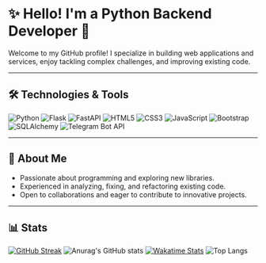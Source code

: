 # ✨ Hello! I'm a Python Backend Developer 👋

Welcome to my GitHub profile! I specialize in building web applications and services, enjoy tackling complex challenges, and improving existing code.

---

## 🛠️ Technologies & Tools

![Python](https://img.shields.io/badge/Python-3776AB?style=for-the-badge&logo=python&logoColor=white)
![Flask](https://img.shields.io/badge/Flask-000000?style=for-the-badge&logo=flask&logoColor=white)
![FastAPI](https://img.shields.io/badge/FastAPI-009688?style=for-the-badge&logo=fastapi&logoColor=white)
![HTML5](https://img.shields.io/badge/HTML5-E34F26?style=for-the-badge&logo=html5&logoColor=white)
![CSS3](https://img.shields.io/badge/CSS3-1572B6?style=for-the-badge&logo=css3&logoColor=white)
![JavaScript](https://img.shields.io/badge/JavaScript-F7DF1E?style=for-the-badge&logo=javascript&logoColor=black)
![Bootstrap](https://img.shields.io/badge/Bootstrap-563D7C?style=for-the-badge&logo=bootstrap&logoColor=white)
![SQLAlchemy](https://img.shields.io/badge/SQLAlchemy-000000?style=for-the-badge&logo=sqlite&logoColor=white)
![Telegram Bot API](https://img.shields.io/badge/Telegram%20API-26A5E4?style=for-the-badge&logo=telegram&logoColor=white)


---


## 🎯 About Me
- Passionate about programming and exploring new libraries.
- Experienced in analyzing, fixing, and refactoring existing code.
- Open to collaborations and eager to contribute to innovative projects.


---

## 📊 Stats

[![GitHub Streak](https://streak-stats.demolab.com/?user=wArahh&theme=dark)](https://git.io/streak-stats)
![Anurag's GitHub stats](https://github-readme-stats.vercel.app/api?username=wArahh&theme=dark)
[![Wakatime Stats](https://github-readme-stats.vercel.app/api/wakatime?username=@warah&theme=dark)](https://github.com/wArahh/github-readme-stats)
![Top Langs](https://github-readme-stats.vercel.app/api/top-langs/?username=wArahh&theme)


